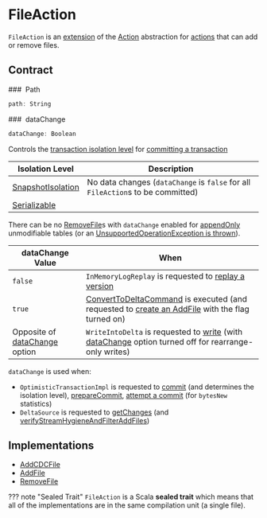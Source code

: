 # FileAction

`FileAction` is an [extension](#contract) of the [Action](Action.md) abstraction for [actions](#implementations) that can add or remove files.

## Contract

### <span id="path"> Path

```scala
path: String
```

### <span id="dataChange"> dataChange

```scala
dataChange: Boolean
```

Controls the [transaction isolation level](IsolationLevel.md) for [committing a transaction](OptimisticTransactionImpl.md#commit)

Isolation Level | Description
----------------|---------
 [SnapshotIsolation](IsolationLevel.md#SnapshotIsolation) | No data changes (`dataChange` is `false` for all `FileAction`s to be committed)
 [Serializable](IsolationLevel.md#Serializable) | &nbsp;

There can be no [RemoveFile](RemoveFile.md)s with `dataChange` enabled for [appendOnly](DeltaConfigs.md#appendOnly) unmodifiable tables (or an [UnsupportedOperationException is thrown](DeltaLog.md#assertRemovable)).

dataChange Value | When
-----------------|---------
 `false` | `InMemoryLogReplay` is requested to [replay a version](InMemoryLogReplay.md#append)
 `true` | [ConvertToDeltaCommand](commands/convert/ConvertToDeltaCommand.md) is executed (and requested to [create an AddFile](commands/convert/ConvertToDeltaCommand.md#createAddFile) with the flag turned on)
 Opposite of [dataChange](options.md#dataChange) option | `WriteIntoDelta` is requested to [write](commands/WriteIntoDelta.md#write) (with [dataChange](options.md#dataChange) option turned off for rearrange-only writes)

`dataChange` is used when:

* `OptimisticTransactionImpl` is requested to [commit](OptimisticTransactionImpl.md#commit) (and determines the isolation level), [prepareCommit](OptimisticTransactionImpl.md#prepareCommit), [attempt a commit](OptimisticTransactionImpl.md#doCommit) (for `bytesNew` statistics)
* `DeltaSource` is requested to [getChanges](DeltaSource.md#getChanges) (and [verifyStreamHygieneAndFilterAddFiles](DeltaSource.md#verifyStreamHygieneAndFilterAddFiles))

## Implementations

* [AddCDCFile](AddCDCFile.md)
* [AddFile](AddFile.md)
* [RemoveFile](RemoveFile.md)

??? note "Sealed Trait"
    `FileAction` is a Scala **sealed trait** which means that all of the implementations are in the same compilation unit (a single file).
